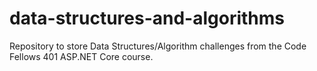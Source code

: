 # data-structures-and-algorithms
Repository to store Data Structures/Algorithm challenges from the Code Fellows 401 ASP.NET Core course.

